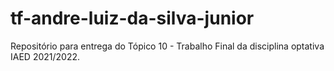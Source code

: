 # tf-andre-luiz-da-silva-junior
Repositório para entrega do Tópico 10 - Trabalho Final da disciplina optativa IAED 2021/2022.
